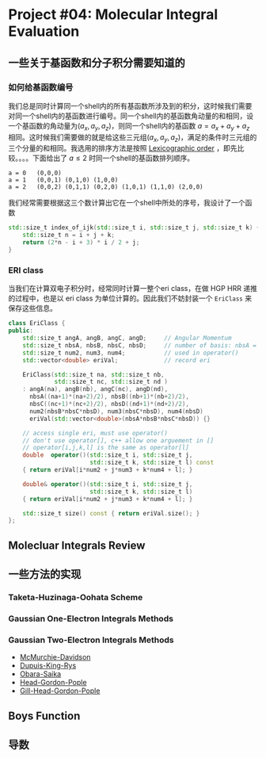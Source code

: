 # Project #04: Molecular Integral Evaluation







## 一些关于基函数和分子积分需要知道的

### 如何给基函数编号

我们总是同时计算同一个shell内的所有基函数所涉及到的积分，这时候我们需要对同一个shell内的基函数进行编号。同一个shell内的基函数角动量的和相同，设一个基函数的角动量为$(a_x, a_y, a_z)$，则同一个shell内的基函数 $a = a_x + a_y + a_z$ 相同。这时候我们需要做的就是给这些三元组$(a_x, a_y, a_z)$，满足的条件时三元组的三个分量的和相同。我选用的排序方法是按照 [Lexicographic order](https://en.wikipedia.org/wiki/Lexicographic_order) ，即先比较。。。。下面给出了 $a \leq 2$ 时同一个shell的基函数排列顺序。

```
a = 0   (0,0,0)
a = 1   (0,0,1) (0,1,0) (1,0,0)
a = 2   (0,0,2) (0,1,1) (0,2,0) (1,0,1) (1,1,0) (2,0,0)
```

我们经常需要根据这三个数计算出它在一个shell中所处的序号，我设计了一个函数

```c++
std::size_t index_of_ijk(std::size_t i, std::size_t j, std::size_t k) {
    std::size_t n = i + j + k;
    return (2*n - i + 3) * i / 2 + j;
}
```





### ERI class

当我们在计算双电子积分时，经常同时计算一整个eri class，在做 HGP HRR 递推的过程中，也是以 eri class 为单位计算的。因此我们不妨封装一个 `EriClass` 来保存这些信息。

```c++
class EriClass {
public:
    std::size_t angA, angB, angC, angD;     // Angular Momentum
    std::size_t nbsA, nbsB, nbsC, nbsD;     // number of basis: nbsA = (angA+1)*(angA+2)/2
    std::size_t num2, num3, num4;           // used in operator()
    std::vector<double> eriVal;             // record eri

    EriClass(std::size_t na, std::size_t nb,
             std::size_t nc, std::size_t nd )
    : angA(na), angB(nb), angC(nc), angD(nd),
      nbsA((na+1)*(na+2)/2), nbsB((nb+1)*(nb+2)/2),
      nbsC((nc+1)*(nc+2)/2), nbsD((nd+1)*(nd+2)/2),
      num2(nbsB*nbsC*nbsD), num3(nbsC*nbsD), num4(nbsD)
      eriVal(std::vector<double>(nbsA*nbsB*nbsC*nbsD)) {}

    // access single eri, must use operator()
    // don't use operator[], c++ allow one arguement in []
    // operator[i,j,k,l] is the same as operator[l]
    double  operator()(std::size_t i, std::size_t j,
                       std::size_t k, std::size_t l) const
    { return eriVal[i*num2 + j*num3 + k*num4 + l]; }

    double& operator()(std::size_t i, std::size_t j,
                       std::size_t k, std::size_t l)
    { return eriVal[i*num2 + j*num3 + k*num4 + l]; }

    std::size_t size() const { return eriVal.size(); }
};
```

## Molecluar Integrals Review


## 一些方法的实现



### Taketa-Huzinaga-Oohata Scheme


### Gaussian One-Electron Integrals Methods


### Gaussian Two-Electron Integrals Methods

* [McMurchie-Davidson]()
* [Dupuis-King-Rys]()
* [Obara-Saika]()
* [Head-Gordon-Pople]()
* [Gill-Head-Gordon-Pople]()


## Boys Function





## 导数




## 
























